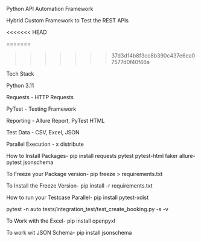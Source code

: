 Python API Automation Framework


Hybrid Custom Framework to Test the REST APIs

<<<<<<< HEAD

=======
>>>>>>> 37d3d14b8f3cc8b390c437e6ea07577d0f40f46a

Tech Stack

Python 3.11

Requests - HTTP Requests

PyTest - Testing Framework

Reporting - Allure Report, PyTest HTML

Test Data - CSV, Excel, JSON

Parallel Execution - x distribute

How to Install Packages-
pip install requests pytest pytest-html faker allure-pytest jsonschema

To Freeze your Package version-
pip freeze > requirements.txt

To Install the Freeze Version-
pip install -r requirements.txt

How to run your Testcase Parallel-
pip install pytest-xdist


pytest -n auto tests/integration_test/test_create_booking.py -s -v 

To Work with the Excel-
pip install openpyxl

To work wit JSON Schema-
pip install jsonschema
